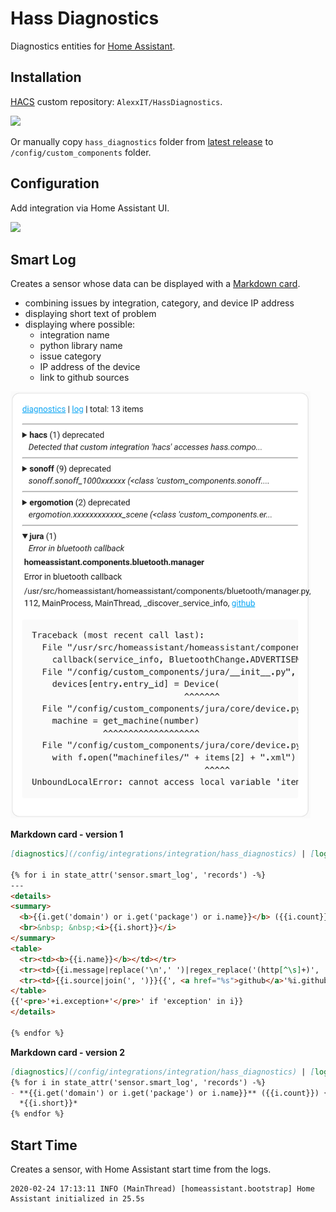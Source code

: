 # Hass Diagnostics

Diagnostics entities for [Home Assistant](https://www.home-assistant.io/).

## Installation

[HACS](https://hacs.xyz/) custom repository: `AlexxIT/HassDiagnostics`.

[![](https://my.home-assistant.io/badges/hacs_repository.svg)](https://my.home-assistant.io/redirect/hacs_repository/?owner=AlexxIT&repository=HassDiagnostics&category=Integration)

Or manually copy `hass_diagnostics` folder from [latest release](https://github.com/AlexxIT/HassDiagnostics/releases/latest) to `/config/custom_components` folder.

## Configuration

Add integration via Home Assistant UI.

[![](https://my.home-assistant.io/badges/config_flow_start.svg)](https://my.home-assistant.io/redirect/config_flow_start/?domain=hass_diagnostics)

## Smart Log

Creates a sensor whose data can be displayed with a [Markdown card](https://www.home-assistant.io/dashboards/markdown/).

- combining issues by integration, category, and device IP address
- displaying short text of problem
- displaying where possible:
  - integration name
  - python library name
  - issue category
  - IP address of the device
  - link to github sources

<img src="smart_log.png" width="480">

**Markdown card - version 1**

```markdown
[diagnostics](/config/integrations/integration/hass_diagnostics) | [log](/config/logs) | total: {{ states('sensor.smart_log') }} items

{% for i in state_attr('sensor.smart_log', 'records') -%}
---
<details>
<summary>
  <b>{{i.get('domain') or i.get('package') or i.name}}</b> ({{i.count}}) {{i.get('category','')}} {{i.get('host','')}}
  <br>&nbsp; &nbsp;<i>{{i.short}}</i>
</summary>
<table>
  <tr><td><b>{{i.name}}</b></td></tr>
  <tr><td>{{i.message|replace('\n',' ')|regex_replace('(http[^\s]+)', '<a href="\\1">\\1</a>')}}</td></tr>
  <tr><td>{{i.source|join(', ')}}{{', <a href="%s">github</a>'%i.github if 'github' in i}}</td></tr>
</table>
{{'<pre>'+i.exception+'</pre>' if 'exception' in i}}
</details>

{% endfor %}
```

**Markdown card - version 2**

```markdown
[diagnostics](/config/integrations/integration/hass_diagnostics) | [log](/config/logs) | total: {{ states('sensor.smart_log') }} items
{% for i in state_attr('sensor.smart_log', 'records') -%}
- **{{i.get('domain') or i.get('package') or i.name}}** ({{i.count}}) {{i.get('category','')}} {{i.get('host','')}}
  *{{i.short}}*
{% endfor %}
```

## Start Time

Creates a sensor, with Home Assistant start time from the logs.

```
2020-02-24 17:13:11 INFO (MainThread) [homeassistant.bootstrap] Home Assistant initialized in 25.5s
```
